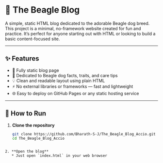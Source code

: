 
# 🐶 The Beagle Blog
A simple, static HTML blog dedicated to the adorable Beagle dog breed. This project is a minimal, no-framework website created for fun and practice. It’s perfect for anyone starting out with HTML or looking to build a basic content-focused site.

---

## ✨ Features
- 📝 Fully static blog page
- 🐾 Dedicated to Beagle dog facts, traits, and care tips
- 💡 Clean and readable layout using plain HTML
- ⚡ No external libraries or frameworks — fast and lightweight
- 🌐 Easy to deploy on GitHub Pages or any static hosting service

---

## 🚀 How to Run
1. **Clone the repository**
   ```bash
   git clone https://github.com/Bharath-S-J/The_Beagle_Blog_Accio.git
   cd The_Beagle_Blog_Accio
```

2. **Open the blog**
   * Just open `index.html` in your web browser
